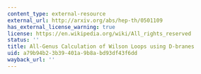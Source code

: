 ```yaml
---
content_type: external-resource
external_url: http://arxiv.org/abs/hep-th/0501109
has_external_license_warning: true
license: https://en.wikipedia.org/wiki/All_rights_reserved
status: ''
title: All-Genus Calculation of Wilson Loops using D-branes
uid: a79b94b2-3b39-401a-9b8a-bd93df43f6dd
wayback_url: ''
---
```

